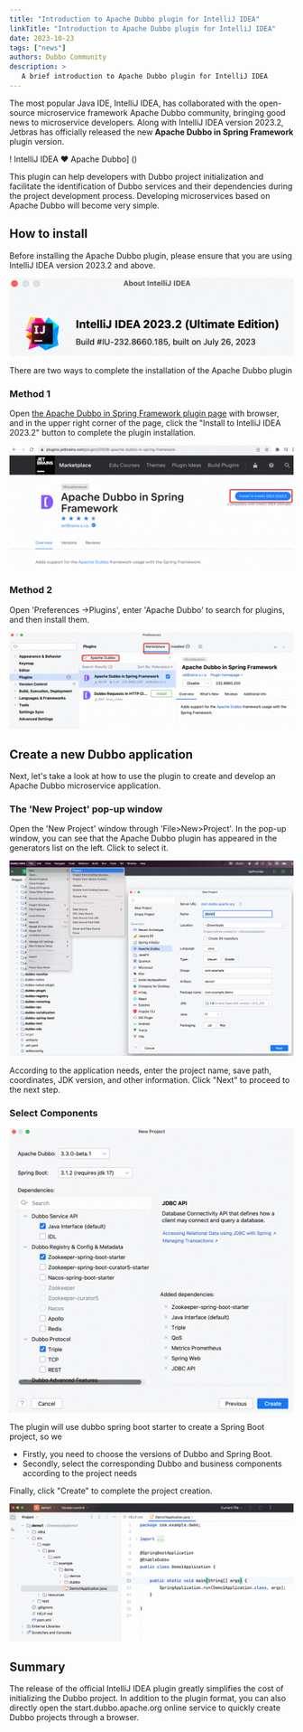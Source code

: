 ```yaml
---
title: "Introduction to Apache Dubbo plugin for IntelliJ IDEA"
linkTitle: "Introduction to Apache Dubbo plugin for IntelliJ IDEA"
date: 2023-10-23
tags: ["news"]
authors: Dubbo Community
description: >
   A brief introduction to Apache Dubbo plugin for IntelliJ IDEA
---
```


The most popular Java IDE, IntelliJ IDEA, has collaborated with the open-source microservice framework Apache Dubbo community, bringing good news to microservice developers. Along with IntelliJ IDEA version 2023.2, Jetbras has officially released the new **Apache Dubbo in Spring Framework** plugin version.

! IntelliJ IDEA ❤️ Apache Dubbo] ()

This plugin can help developers with Dubbo project initialization and facilitate the identification of Dubbo services and their dependencies during the project development process. Developing microservices based on Apache Dubbo will become very simple.


## How to install
Before installing the Apache Dubbo plugin, please ensure that you are using IntelliJ IDEA version 2023.2 and above.

![image.png](/imgs/blog/2023/10/plugin/img.png)

There are two ways to complete the installation of the Apache Dubbo plugin

### Method 1
Open [the Apache Dubbo in Spring Framework plugin page](https://plugins.jetbrains.com/plugin/20938-apache-dubbo-in-spring-framework) with browser, and in the upper right corner of the page, click the "Install to IntelliJ IDEA 2023.2" button to complete the plugin installation.

![image.png](/imgs/blog/2023/10/plugin/img_1.png)
### Method 2
Open 'Preferences ->Plugins', enter 'Apache Dubbo' to search for plugins, and then install them.

![image.png](/imgs/blog/2023/10/plugin/img_2.png)

## Create a new Dubbo application
Next, let's take a look at how to use the plugin to create and develop an Apache Dubbo microservice application.
### The 'New Project' pop-up window
Open the 'New Project' window through 'File>New>Project'. In the pop-up window, you can see that the Apache Dubbo plugin has appeared in the generators list on the left. Click to select it.

![image.png](/imgs/blog/2023/10/plugin/img_3.png)

According to the application needs, enter the project name, save path, coordinates, JDK version, and other information. Click "Next" to proceed to the next step.

### Select Components

![image.png](/imgs/blog/2023/10/plugin/img_4.png)

The plugin will use dubbo spring boot starter to create a Spring Boot project, so we

- Firstly, you need to choose the versions of Dubbo and Spring Boot.
- Secondly, select the corresponding Dubbo and business components according to the project needs

Finally, click "Create" to complete the project creation.

![image.png](/imgs/blog/2023/10/plugin/img_5.png)

## Summary
The release of the official IntelliJ IDEA plugin greatly simplifies the cost of initializing the Dubbo project.
In addition to the plugin format, you can also directly open the start.dubbo.apache.org online service to quickly create Dubbo projects through a browser.
